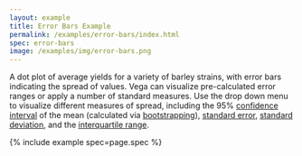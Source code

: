 ```yaml
---
layout: example
title: Error Bars Example
permalink: /examples/error-bars/index.html
spec: error-bars
image: /examples/img/error-bars.png
---
```


A dot plot of average yields for a variety of barley strains, with error bars indicating the spread of values. Vega can visualize pre-calculated error ranges or apply a number of standard measures. Use the drop down menu to visualize different measures of spread, including the 95% [confidence interval](https://en.wikipedia.org/wiki/Confidence_interval) of the mean (calculated via [bootstrapping](https://en.wikipedia.org/wiki/Bootstrapping_(statistics))), [standard error](https://en.wikipedia.org/wiki/Standard_error), [standard deviation](https://en.wikipedia.org/wiki/Standard_deviation), and the [interquartile range](https://en.wikipedia.org/wiki/Interquartile_range).

{% include example spec=page.spec %}

